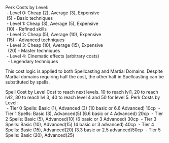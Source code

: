 Perk Costs by Level:  
 - Level 0: Cheap (2), Average (3), Expensive  
 (5) - Basic techniques  
 - Level 1: Cheap (3), Average (5), Expensive  
 (10) - Refined skills  
 - Level 2: Cheap (5), Average (10), Expensive  
 (15) - Advanced techniques  
 - Level 3: Cheap (10), Average (15), Expensive  
  (20) - Master techniques  
 - Level 4: Cinematic effects (arbitrary costs)  
  - Legendary techniques

This cost logic is applied to both Spellcasting and Martial Domains. Despite Martial domains requiring half the cost, the other half in Spellcasting can be substituted by spells.


Spell Cost by Level
Cost to reach next levels. 10 to reach lvl1, 20 to reach lvl2, 30 to reach lvl 3, 40 to reach level 4 and 50 for level 5. 
Perk Costs by Level:  
 - Tier 0 Spells: Basic (1), Advanced (3)  (10 basic or 6.6 Advanced) 10cp
 - Tier 1 Spells: Basic (3), Advanced(5)   (6.6 basic or 4 Advanced) 20cp
 - Tier 2 Spells: Basic (5), Advanced(10) (6 basic or 3 Advanced) 30cp
 - Tier 3 Spells: Basic (10), Advanced(15)   (4 basic or 3 advanced) 40cp
 - Tier 4 Spells: Basic (15), Advanced(20) (3.3 basic or 2.5 advanced)50cp
 - Tier 5 Spells: Basic (20), Advanced(25) 